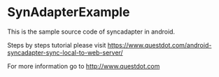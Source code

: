 # SynAdapterExample

This is the sample source code of syncadapter in android.

Steps by steps tutorial please visit https://www.questdot.com/android-syncadapter-sync-local-to-web-server/

For more information go to http://www.questdot.com
